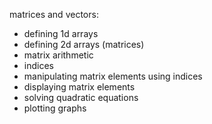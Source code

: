 matrices and vectors:
- defining 1d arrays
- defining 2d arrays (matrices)
- matrix arithmetic
- indices
- manipulating matrix elements using indices
- displaying matrix elements
- solving quadratic equations
- plotting graphs
